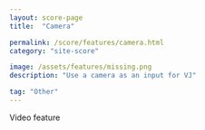 ```yaml
---
layout: score-page
title:  "Camera"

permalink: /score/features/camera.html
category: "site-score"

image: /assets/features/missing.png
description: "Use a camera as an input for VJ"

tag: "Other"
---
```


Video feature
